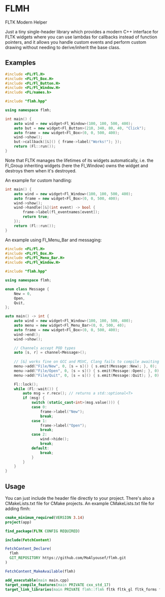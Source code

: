 # FLMH
FLTK Modern Helper

Just a tiny single-header library which provides a modern C++ interface for FLTK widgets where you can use lambdas for callbacks instead of function pointers, and it allows you handle custom events and perform custom drawing without needing to derive/inherit the base class.

## Examples

```c++
#include <FL/Fl.H>
#include <FL/Fl_Box.H>
#include <FL/Fl_Button.H>
#include <FL/Fl_Window.H>
#include <FL/names.h>

#include "flmh.hpp"

using namespace flmh;

int main() {
    auto wind = new widget<Fl_Window>(100, 100, 500, 400);
    auto but = new widget<Fl_Button>(210, 340, 80, 40, "Click");
    auto frame = new widget<Fl_Box>(0, 0, 500, 400);
    wind->show();
    but->callback([&]() { frame->label("Works!"); });
    return (Fl::run());
}
```
Note that FLTK manages the lifetimes of its widgets automatically, i.e. the Fl_Group inheriting widgets (here the Fl_Window) owns the widget and destroys them when it's destroyed.

An example for custom handling:
```c++
int main() {
    auto wind = new widget<Fl_Window>(100, 100, 500, 400);
    auto frame = new widget<Fl_Box>(0, 0, 500, 400);
    wind->show();
    wind->handle([&](int event) -> bool {
        frame->label(fl_eventnames[event]);
        return true;
    });
    return (Fl::run());
}
```
An example using Fl_Menu_Bar and messaging:
```c++
#include <FL/Fl.H>
#include <FL/Fl_Box.H>
#include <FL/Fl_Menu_Bar.H>
#include <FL/Fl_Window.H>

#include "flmh.hpp"

using namespace flmh;

enum class Message {
    New = 0,
    Open,
    Quit,
};

auto main() -> int {
    auto wind = new widget<Fl_Window>(100, 100, 500, 400);
    auto menu = new widget<Fl_Menu_Bar>(0, 0, 500, 40);
    auto frame = new widget<Fl_Box>(0, 0, 500, 400);
    wind->end();
    wind->show();

    // Channels accept POD types
    auto [s, r] = channel<Message>();
    
    // [&] works fine on GCC and MSVC, Clang fails to compile awaiting support for extended structured bindings
    menu->add("File/New", 0, [s = s]() { s.emit(Message::New); }, 0); 
    menu->add("File/Open", 0, [s = s]() { s.emit(Message::Open); }, 0);
    menu->add("File/Quit", 0, [s = s]() { s.emit(Message::Quit); }, 0);

    Fl::lock();
    while (Fl::wait()) {
        auto msg = r.recv(); // returns a std::optional<T>
        if (msg) {
            switch (static_cast<int>(msg.value())) {
            case 0:
                frame->label("New");
                break;
            case 1:
                frame->label("Open");
                break;
            case 2:
                wind->hide();
                break;
            default:
                break;
            }
        }
    }
}
```
    
## Usage
You can just include the header file directly to your project. There's also a CMakeLists.txt file for CMake projects. An example CMakeLists.txt file for adding flmh:
```cmake
cmake_minimum_required(VERSION 3.14)
project(app)

find_package(FLTK CONFIG REQUIRED)

include(FetchContent)

FetchContent_Declare(
  flmh
  GIT_REPOSITORY https://github.com/MoAlyousef/flmh.git
)

FetchContent_MakeAvailable(flmh)

add_executable(main main.cpp)
target_compile_features(main PRIVATE cxx_std_17)
target_link_libraries(main PRIVATE flmh::flmh fltk fltk_gl fltk_forms fltk_images)
```
